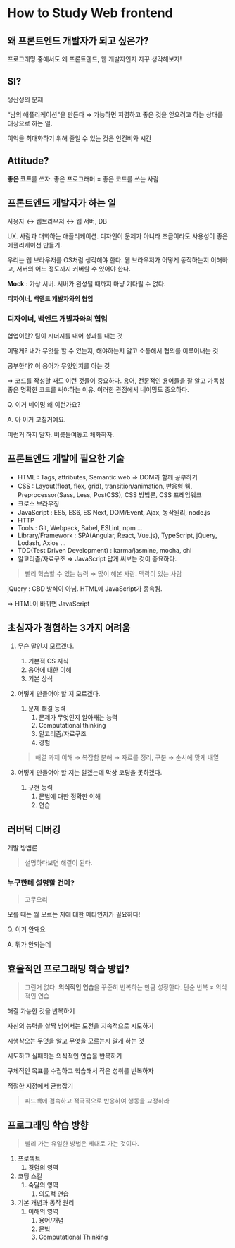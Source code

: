 # How to Study Web frontend

## 왜 프론트엔드 개발자가 되고 싶은가?

프로그래밍 중에서도 왜 프론트엔드, 웹 개발자인지 자꾸 생각해보자!

## SI?

생산성의 문제

“남의 애플리케이션"을 만든다 ⇒ 가능하면 저렴하고 좋은 것을 얻으려고 하는 상대를 대상으로 하는 일.

이익을 최대화하기 위해 줄일 수 있는 것은 인건비와 시간

## Attitude?

**좋은 코드**를 쓰자. 좋은 프로그래머 = 좋은 코드를 쓰는 사람

## 프론트엔드 개발자가 하는 일

사용자 ↔ 웹브라우저 ↔ 웹 서버, DB

UX. 사람과 대화하는 애플리케이션. 디자인이 문제가 아니라 조금이라도 사용성이 좋은 애플리케이션 만들기.

우리는 웹 브라우저를 OS처럼 생각해야 한다. 웹 브라우저가 어떻게 동작하는지 이해하고, 서버의 어느 정도까지 커버할 수 있어야 한다.

**Mock** : 가상 서버. 서버가 완성될 때까지 마냥 기다릴 수 없다.

**디자이너, 백엔드 개발자와의 협업**

### 디자이너, 백엔드 개발자와의 협업

협업이란? 팀이 시너지를 내어 성과를 내는 것

어떻게? 내가 무엇을 할 수 있는지, 해야하는지 알고 소통해서 협의를 이루어내는 것

공부한다? 이 용어가 무엇인지를 아는 것

⇒ 코드를 작성할 때도 이런 것들이 중요하다. 용어, 전문적인 용어들을 잘 알고 가독성 좋은 명확한 코드를 써야하는 이유. 이러한 관점에서 네이밍도 중요하다.

Q. 이거 네이밍 왜 이런가요?

A. 아 이거 고칠거예요.

이런거 하지 말자. 버릇들여놓고 체화하자.

## 프론트엔드 개발에 필요한 기술

- HTML : Tags, attributes, Semantic web ⇒ DOM과 함께 공부하기
- CSS : Layout(float, flex, grid), transition/animation, 반응형 웹, Preprocessor(Sass, Less, PostCSS), CSS 방법론, CSS 프레임워크
- 크로스 브라우징
- JavaScript : ES5, ES6, ES Next, DOM/Event, Ajax, 동작원리, node.js
- HTTP
- Tools : Git, Webpack, Babel, ESLint, npm …
- Library/Framework : SPA(Angular, React, Vue.js), TypeScript, jQuery, Lodash, Axios …
- TDD(Test Driven Development) : karma/jasmine, mocha, chi
- 알고리즘/자료구조 ⇒ JavaScript 답게 써보는 것이 중요하다.

> 빨리 학습할 수 있는 능력
> ⇒ 많이 해본 사람. 맥락이 있는 사람

jQuery : CBD 방식이 아님. HTML에 JavaScript가 종속됨.

⇒ HTML이 바뀌면 JavaScript

## 초심자가 경험하는 3가지 어려움

1. 무슨 말인지 모르겠다.
   1. 기본적 CS 지식
   2. 용어에 대한 이해
   3. 기본 상식
2. 어떻게 만들어야 할 지 모르겠다.

   1. 문제 해결 능력
      1. 문제가 무엇인지 알아채는 능력
      2. Computational thinking
      3. 알고리즘/자료구조
      4. 경험

   > 해결 과제 이해 → 복잡함 분해 → 자료를 정리, 구분 → 순서에 맞게 배열

3. 어떻게 만들어야 할 지는 알겠는데 막상 코딩을 못하겠다.
   1. 구현 능력
      1. 문법에 대한 정확한 이해
      2. 연습

## 러버덕 디버깅

개발 방법론

> 설명하다보면 해결이 된다.

### 누구한테 설명할 건데?

> 고무오리

모를 때는 뭘 모르는 지에 대한 메타인지가 필요하다!

Q. 이거 안돼요

A. 뭐가 안되는데

## 효율적인 프로그래밍 학습 방법?

> 그런거 없다. **의식적인 연습**을 꾸준히 반복하는 만큼 성장한다.
> 단순 반복 ≠ 의식적인 연습

해결 가능한 것을 반복하기

자신의 능력을 살짝 넘어서는 도전을 지속적으로 시도하기

시행착오는 무엇을 알고 무엇을 모르는지 알게 하는 것

시도하고 실패하는 의식적인 연습을 반복하기

구체적인 목표를 수립하고 학습해서 작은 성취를 반복하자

적절한 지점에서 균형잡기

> 피드백에 겸속하고 적극적으로 반응하여 행동을 교정하라

## 프로그래밍 학습 방향

> 빨리 가는 유일한 방법은 제대로 가는 것이다.

1. 프로젝트
   1. 경험의 영역
2. 코딩 스킬
   1. 숙달의 영역
      1. 의도적 연습
3. 기본 개념과 동작 원리
   1. 이해의 영역
      1. 용어/개념
      2. 문법
      3. Computational Thinking
